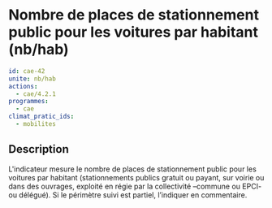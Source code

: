 # Nombre de places de stationnement public pour les voitures par habitant (nb/hab)
```yaml
id: cae-42
unite: nb/hab
actions:
  - cae/4.2.1
programmes:
  - cae
climat_pratic_ids:
  - mobilites
```
## Description
L'indicateur mesure le nombre de places de stationnement public pour les voitures par habitant (stationnements publics gratuit ou payant, sur voirie ou dans des ouvrages, exploité en régie par la collectivité –commune ou EPCI- ou délégué). Si le périmètre suivi est partiel, l’indiquer en commentaire.




